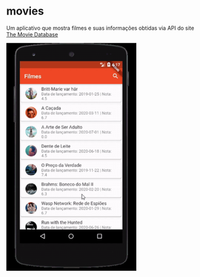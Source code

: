 # movies

Um aplicativo que mostra filmes e suas informações obtidas via API do site [The Movie Database](https://www.themoviedb.org/)

<img src = "https://github.com/Leonardov31/flutter-projects/blob/master/movies/movie-app.gif" height = 600>
